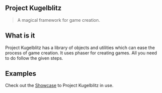 ## Project Kugelblitz

> A magical framework for game creation.

## What is it

Project Kugelblitz has a library of objects and utilities which can ease the process of game creation. It uses phaser for creating games. All you need to do follow the given steps.

<!-- See the [Quick start](quick_start.md) for more details. -->


## Examples

Check out the [Showcase](https://github.com/docsifyjs/docsify/#showcase) to Project Kugelblitz in use.
